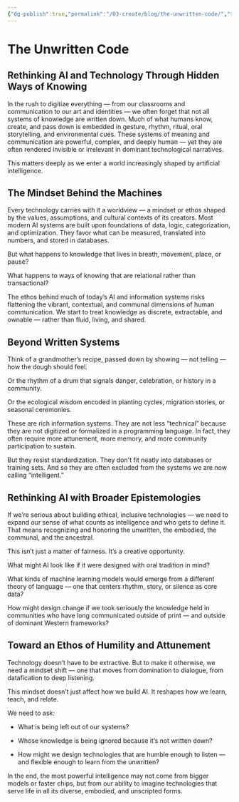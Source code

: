 ```yaml
---
{"dg-publish":true,"permalink":"/03-create/blog/the-unwritten-code/","title":"The Unwritten Code","tags":["ai","technology"]}
---
```



# The Unwritten Code
## Rethinking AI and Technology Through Hidden Ways of Knowing

In the rush to digitize everything — from our classrooms and communication to our art and identities — we often forget that not all systems of knowledge are written down. Much of what humans know, create, and pass down is embedded in gesture, rhythm, ritual, oral storytelling, and environmental cues. These systems of meaning and communication are powerful, complex, and deeply human — yet they are often rendered invisible or irrelevant in dominant technological narratives.

This matters deeply as we enter a world increasingly shaped by artificial intelligence.

## The Mindset Behind the Machines

Every technology carries with it a worldview — a mindset or ethos shaped by the values, assumptions, and cultural contexts of its creators. Most modern AI systems are built upon foundations of data, logic, categorization, and optimization. They favor what can be measured, translated into numbers, and stored in databases.

But what happens to knowledge that lives in breath, movement, place, or pause?

What happens to ways of knowing that are relational rather than transactional?

The ethos behind much of today’s AI and information systems risks flattening the vibrant, contextual, and communal dimensions of human communication. We start to treat knowledge as discrete, extractable, and ownable — rather than fluid, living, and shared.

## Beyond Written Systems

Think of a grandmother’s recipe, passed down by showing — not telling — how the dough should feel.

Or the rhythm of a drum that signals danger, celebration, or history in a community.

Or the ecological wisdom encoded in planting cycles, migration stories, or seasonal ceremonies.

These are rich information systems. They are not less “technical” because they are not digitized or formalized in a programming language. In fact, they often require more attunement, more memory, and more community participation to sustain.

But they resist standardization. They don't fit neatly into databases or training sets. And so they are often excluded from the systems we are now calling “intelligent.”

## Rethinking AI with Broader Epistemologies

If we’re serious about building ethical, inclusive technologies — we need to expand our sense of what counts as intelligence and who gets to define it. That means recognizing and honoring the unwritten, the embodied, the communal, and the ancestral.

This isn’t just a matter of fairness. It’s a creative opportunity.

What might AI look like if it were designed with oral tradition in mind?

What kinds of machine learning models would emerge from a different theory of language — one that centers rhythm, story, or silence as core data?

How might design change if we took seriously the knowledge held in communities who have long communicated outside of print — and outside of dominant Western frameworks?

## Toward an Ethos of Humility and Attunement

Technology doesn’t have to be extractive. But to make it otherwise, we need a mindset shift — one that moves from domination to dialogue, from datafication to deep listening.

This mindset doesn’t just affect how we build AI. It reshapes how we learn, teach, and relate.

We need to ask:

- What is being left out of our systems?
    
- Whose knowledge is being ignored because it’s not written down?
    
- How might we design technologies that are humble enough to listen — and flexible enough to learn from the unwritten?
    

In the end, the most powerful intelligence may not come from bigger models or faster chips, but from our ability to imagine technologies that serve life in all its diverse, embodied, and unscripted forms.